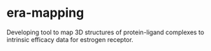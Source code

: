 # era-mapping
Developing tool to map 3D structures of protein-ligand complexes to intrinsic efficacy data for estrogen receptor.
